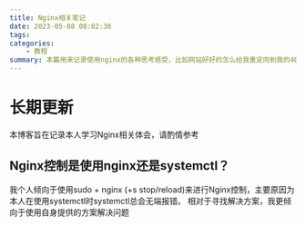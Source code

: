 ```yaml
---
title: Nginx相关笔记
date: 2023-05-08 08:02:36
tags:
categories:
    - 教程
summary: 本篇用来记录使用nginx的各种思考感受，比如网站好好的怎么给我重定向到我的404界面了（
---
```


# 长期更新
本博客旨在记录本人学习Nginx相关体会，请酌情参考

## Nginx控制是使用nginx还是systemctl？

我个人倾向于使用sudo + nginx (+s stop/reload)来进行Nginx控制，主要原因为本人在使用systemctl时systemctl总会无端报错。
相对于寻找解决方案，我更倾向于使用自身提供的方案解决问题
